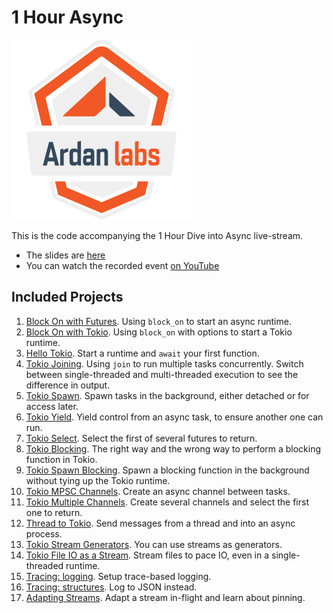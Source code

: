 # 1 Hour Async

![](./images/ardanlabs-logo.png)

This is the code accompanying the 1 Hour Dive into Async live-stream.

* The slides are [here](./1-Hour-Async-Deep-Dive.pdf)
* You can watch the recorded event [on YouTube](https://www.youtube.com/watch?v=0HwrZp9CBD4)

## Included Projects

1. [Block On with Futures](./futures_block_on/). Using `block_on` to start an async runtime.
2. [Block On with Tokio](./tokio_block_on/). Using `block_on` with options to start a Tokio runtime.
3. [Hello Tokio](./hello_tokio/). Start a runtime and `await` your first function.
4. [Tokio Joining](./tokio_join/). Using `join` to run multiple tasks concurrently. Switch between single-threaded and multi-threaded execution to see the difference in output.
5. [Tokio Spawn](./tokio_spawn/). Spawn tasks in the background, either detached or for access later.
6. [Tokio Yield](./tokio_yield/). Yield control from an async task, to ensure another one can run.
7. [Tokio Select](./tokio_select/). Select the first of several futures to return.
8. [Tokio Blocking](./tokio_blocking/). The right way and the wrong way to perform a blocking function in Tokio.
9. [Tokio Spawn Blocking](./tokio_spawn_blocking/). Spawn a blocking function in the background without tying up the Tokio runtime.
10. [Tokio MPSC Channels](./tokio_channels/). Create an async channel between tasks.
11. [Tokio Multiple Channels](./tokio_multi_channels/). Create several channels and select the first one to return.
12. [Thread to Tokio](./thread_to_tokio/). Send messages from a thread and into an async process.
13. [Tokio Stream Generators](./tokio_stream_generator/). You can use streams as generators.
14. [Tokio File IO as a Stream](./tokio_stream_file/). Stream files to pace IO, even in a single-threaded runtime.
15. [Tracing: logging](./tracing_log). Setup trace-based logging.
16. [Tracing: structures](./tracing_json/). Log to JSON instead.
17. [Adapting Streams](./stream_adapt/). Adapt a stream in-flight and learn about pinning.